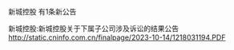 新城控股 有1条新公告 

新城控股:新城控股关于下属子公司涉及诉讼的结果公告 http://static.cninfo.com.cn/finalpage/2023-10-14/1218031194.PDF 

